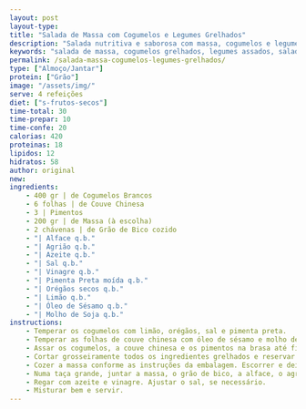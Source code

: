 ```yaml
---
layout: post
layout-type:
title: "Salada de Massa com Cogumelos e Legumes Grelhados"
description: "Salada nutritiva e saborosa com massa, cogumelos e legumes grelhados"
keywords: "salada de massa, cogumelos grelhados, legumes assados, salada saudável, prato vegan, receita fácil, almoço leve, salada nutritiva, refeição equilibrada, grão-de-bico."
permalink: /salada-massa-cogumelos-legumes-grelhados/
type: ["Almoço/Jantar"]
protein: ["Grão"]
image: "/assets/img/"
serve: 4 refeições
diet: ["s-frutos-secos"]
time-total: 30
time-prepar: 10
time-confe: 20
calorias: 420
proteinas: 18
lipidos: 12
hidratos: 58
author: original
new:
ingredients:
    - 400 gr | de Cogumelos Brancos
    - 6 folhas | de Couve Chinesa
    - 3 | Pimentos
    - 200 gr | de Massa (à escolha)
    - 2 chávenas | de Grão de Bico cozido
    - "| Alface q.b."
    - "| Agrião q.b."
    - "| Azeite q.b."
    - "| Sal q.b."
    - "| Vinagre q.b."
    - "| Pimenta Preta moída q.b."
    - "| Orégãos secos q.b."
    - "| Limão q.b."
    - "| Óleo de Sésamo q.b."
    - "| Molho de Soja q.b."
instructions:
    - Temperar os cogumelos com limão, orégãos, sal e pimenta preta.
    - Temperar as folhas de couve chinesa com óleo de sésamo e molho de soja.
    - Assar os cogumelos, a couve chinesa e os pimentos na brasa até ficarem bem dourados e ligeiramente tostados.
    - Cortar grosseiramente todos os ingredientes grelhados e reservar.
    - Cozer a massa conforme as instruções da embalagem. Escorrer e deixar arrefecer ligeiramente.
    - Numa taça grande, juntar a massa, o grão de bico, a alface, o agrião e os ingredientes grelhados.
    - Regar com azeite e vinagre. Ajustar o sal, se necessário.
    - Misturar bem e servir.
---
```


